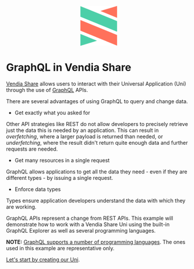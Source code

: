 <p align="center">
  <a href="https://vendia.net/">
    <img src="https://raw.githubusercontent.com/vendia/examples/main/vendia-logo.png" alt="vendia logo" width="100px">
  </a>
</p>

# GraphQL in Vendia Share

[Vendia Share](https://share.vendia.net) allows users to interact with their Universal Application (Uni) through the use of [GraphQL](https://graphql.org/) APIs.

There are several advantages of using GraphQL to query and change data.

* Get exactly what you asked for

Other API strategies like REST do not allow developers to precisely retrieve just the data this is needed by an application. This can result in _overfetching_, where a larger payload is returned than needed, or _underfetching_, where the result didn't return quite enough data and further requests are needed.

* Get many resources in a single request

GraphQL allows applications to get all the data they need - even if they are different types - by issuing a single request.

* Enforce data types

Types ensure application developers understand the data with which they are working.

GraphQL APIs represent a change from REST APIs. This example will demonstrate how to work with a Vendia Share Uni using the built-in GraphQL Explorer as well as several programming languages. 

**NOTE:** [GraphQL supports a number of programming languages](https://graphql.org/code/#language-support). The ones used in this example are representative only.

[Let's start by creating our Uni](./creating-our-uni.md).
